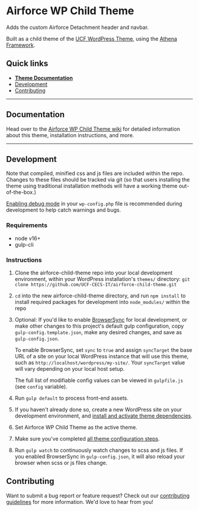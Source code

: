 # Airforce WP Child Theme

Adds the custom Airforce Detachment header and navbar.

Built as a child theme of the [UCF WordPress Theme](https://github.com/UCF-CECS-IT/UCF-WordPress-Theme), using the [Athena Framework](https://ucf.github.io/Athena-Framework/).

## Quick links

* [**Theme Documentation**](https://github.com/UCF-CECS-IT/airforce-child-theme/wiki)
* [Development](#development)
* [Contributing](#contributing)

-----

## Documentation

Head over to the [Airforce WP Child Theme wiki](https://github.com/UCF-CECS-IT/airforce-child-theme/wiki) for detailed information about this theme, installation instructions, and more.

-----

## Development

Note that compiled, minified css and js files are included within the repo.  Changes to these files should be tracked via git (so that users installing the theme using traditional installation methods will have a working theme out-of-the-box.)

[Enabling debug mode](https://codex.wordpress.org/Debugging_in_WordPress) in your `wp-config.php` file is recommended during development to help catch warnings and bugs.

### Requirements
* node v16+
* gulp-cli

### Instructions
1. Clone the airforce-child-theme repo into your local development environment, within your WordPress installation's `themes/` directory: `git clone https://github.com/UCF-CECS-IT/airforce-child-theme.git`
2. `cd` into the new airforce-child-theme directory, and run `npm install` to install required packages for development into `node_modules/` within the repo
3. Optional: If you'd like to enable [BrowserSync](https://browsersync.io) for local development, or make other changes to this project's default gulp configuration, copy `gulp-config.template.json`, make any desired changes, and save as `gulp-config.json`.

    To enable BrowserSync, set `sync` to `true` and assign `syncTarget` the base URL of a site on your local WordPress instance that will use this theme, such as `http://localhost/wordpress/my-site/`.  Your `syncTarget` value will vary depending on your local host setup.

    The full list of modifiable config values can be viewed in `gulpfile.js` (see `config` variable).
3. Run `gulp default` to process front-end assets.
4. If you haven't already done so, create a new WordPress site on your development environment, and [install and activate theme dependencies](https://github.com/UCF-CECS-IT/airforce-child-theme/wiki/Installation#installation-requirements).
5. Set Airforce WP Child Theme as the active theme.
6. Make sure you've completed [all theme configuration steps](https://github.com/UCF-CECS-IT/airforce-child-theme/wiki/Installation#theme-configuration).
7. Run `gulp watch` to continuously watch changes to scss and js files.  If you enabled BrowserSync in `gulp-config.json`, it will also reload your browser when scss or js files change.


## Contributing

Want to submit a bug report or feature request?  Check out our [contributing guidelines](https://github.com/UCF-CECS-IT/airforce-child-theme/blob/master/CONTRIBUTING.md) for more information.  We'd love to hear from you!
